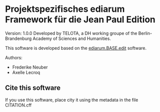 # Projektspezifisches ediarum Framework für die Jean Paul Edition
Version: 1.0.0
Developed by TELOTA, a DH working groupe of the Berlin-Brandenburg Academy of Sciences and Humanities.

This software is developed based on the [ediarum.BASE.edit](https://github.com/ediarum/ediarum.BASE.edit/tree/master) software. 

Authors:
- Frederike Neuber
- Axelle Lecroq

## Cite this software
If you use this software, place city it using the metadata in the file CITATION.cff
